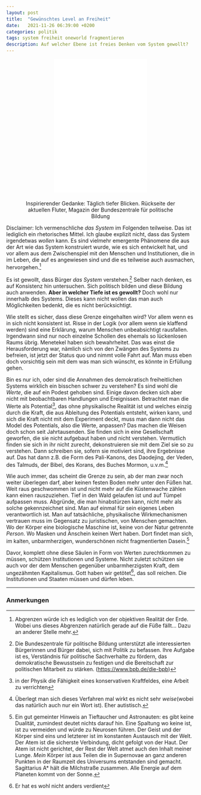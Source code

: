 ```yaml
---
layout: post
title:  "Gewünschtes Level an Freiheit"
date:   2021-11-26 06:39:00 +0200
categories: politik
tags: system freiheit oneworld fragmentieren
description: Auf welcher Ebene ist freies Denken vom System gewollt?
---
```



<figure>
  <img class="marginauto" src='/assets/images/fluter_tiefer.png' width="250" style="background:none ; border:none; box-shadow:none"/>
  <figcaption>Inspirierender Gedanke: Täglich tiefer Blicken. Rückseite der aktuellen Fluter, Magazin der Bundeszentrale für politische Bildung
</figcaption>
</figure> 

<style>
.marginauto {
    margin: 10px auto 20px;
    display: block;
}
figcaption {
  text-align: center;
}
</style>

Disclaimer: Ich vermenschliche *das System* im Folgenden teilweise. Das ist lediglich ein rhetorisches Mittel. Ich glaube explizit nicht, dass das System irgendetwas *wollen* kann. Es sind vielmehr emergente Phänomene die aus der Art wie das System konstruiert wurde, wie es sich entwickelt hat, und vor allem aus dem Zwischenspiel mit den Menschen und Institutionen, die in im Leben, die auf es angewiesen sind und die es teilweise auch ausmachen, hervorgehen.[^1] 

[^1]: Abgrenzen würde ich es lediglich von der objektiven Realität der Erde. Wobei uns dieses Abgrenzen natürlich gerade auf die Füße fällt... Dazu an anderer Stelle mehr. 

Es ist gewollt, dass Bürger *das System* verstehen.[^bpb] Selber nach denken, es auf Konsistenz hin untersuchen. Sich politisch bilden und diese Bildung auch anwenden. **Aber in welcher Tiefe ist es gewollt?** Doch wohl nur innerhalb des Systems. Dieses kann nicht wollen das man auch Möglichkeiten bedenkt, die es nicht berücksichtigt. 

[^bpb]: Die Bundeszentrale für politische Bildung unterstützt alle interessierten Bürgerinnen und Bürger dabei, sich mit Politik zu befassen. Ihre Aufgabe ist es, Verständnis für politische Sachverhalte zu fördern, das demokratische Bewusstsein zu festigen und die Bereitschaft zur politischen Mitarbeit zu stärken. (https://www.bpb.de/die-bpb)

Wie stellt es sicher, dass diese Grenze eingehalten wird? Vor allem wenn es in sich nicht konsistent ist. Risse in der Logik (vor allem wenn sie klaffend werden) sind eine Erklärung, warum Menschen unbeabsichtigt rausfallen. Irgendwann sind nur noch einzelne Schollen des ehemals so lückenlosen Raums übrig. Menetekel haben sich bewahrheitet. Das was einst die Herausforderung war, nämlich sich von den Zwängen des Systems zu befreien, ist jetzt der Status quo und nimmt volle Fahrt auf. Man muss eben doch vorsichtig sein mit dem was man sich wünscht, es könnte in Erfüllung gehen. 

Bin es nur ich, oder sind die Annahmen des demokratisch freiheitlichen Systems wirklich ein bisschen schwer zu verstehen? Es sind wohl die *Werte*, die auf ein Podest gehoben sind. Einige davon decken sich aber nicht mit beobachtbaren Handlungen und Ereignissen. Betrachtet man die Werte als Potential[^0], das ohne physikalische Realität ist und welches einzig durch die Kraft, die aus Ableitung des Potentials entsteht, wirken kann, und sich die Kraft nicht mit dem Experiment deckt, muss man dann nicht das Model des Potentials, also die Werte, anpassen? Das machen die Weisen doch schon seit Jahrtausenden. Sie finden sich in eine Gesellschaft geworfen, die sie nicht aufgebaut haben und nicht verstehen. Vermutlich finden sie sich in ihr nicht zurecht, dekonstruieren sie mit dem Ziel sie so zu verstehen. Dann schreiben sie, sofern sie motiviert sind, ihre Ergebnisse auf. Das hat dann z.B. die Form des Pali-Kanons, des Daodejing, der Veden, des Talmuds, der Bibel, des Korans, des Buches Mormon, u.v.m.[^2]

[^0]: in der Physik die Fähigkeit eines konservativen Kraftfeldes, eine Arbeit zu verrichten
[^2]: Überlegt man sich dieses Verfahren mal wirkt es nicht sehr *weise*(wobei das natürlich auch nur ein Wort ist). Eher autistisch. 

Wie auch immer, das scheint die Grenze zu sein, ab der man zwar noch weiter überlegen darf, aber keinen festen Boden mehr unter den Füßen hat. Weit raus geschwommen ist und nicht mehr auf die Küstenwache zählen kann einen rauszuziehen. Tief in den Wald gelaufen ist und auf Tümpel aufpassen muss. Abgründe, die man hinabstürzen kann, nicht mehr als solche gekennzeichnet sind. Man auf einmal für sein eigenes Leben verantwortlich ist. Man auf tatsächliche, physikalische Wirkmechanismen vertrauen muss im Gegensatz zu juristischen, von Menschen gemachten. Wo der Körper eine biologische Maschine ist, keine von der Natur getrennte *Person*. Wo Masken und Anschein keinen Wert haben. Dort findet man sich, im kalten, unbarmherzigen, wunderschönen nicht fragmentierten Dasein.[^3]

[^3]: Ein gut gemeinter Hinweis an Tieftaucher und Astronauten: es gibt keine Dualität, zumindest deutet nichts darauf hin. Eine Spaltung wo keine ist, ist zu vermeiden und würde zu Neurosen führen. Der Geist und der Körper sind eins und letzterer ist im konstanten Austausch mit der Welt. Der Atem ist die sicherste Verbindung, dicht gefolgt von der Haut. Der Atem ist nicht gerichtet, der Rest der Welt atmet auch den Inhalt meiner Lunge. *Mein* Körper ist aus Teilen die in Supernovae an ganz anderen Punkten in der Raumzeit des Universums entstanden sind gemacht. Sagittarius A\* hält die Milchstraße zusammen. Alle Energie auf dem Planeten kommt von der Sonne. 

Davor, komplett ohne diese Säulen in Form von Werten zurechtkommen zu müssen, schützen Institutionen und Systeme. Nicht zuletzt schützen sie auch vor der dem Menschen gegenüber unbarmherzigsten Kraft, dem ungezähmten Kapitalismus.  Gott haben wir getötet[^4], das soll reichen. Die Institutionen und Staaten müssen und dürfen leben. 

[^4]: Er hat es wohl nicht anders verdient

------------------------
### Anmerkungen

